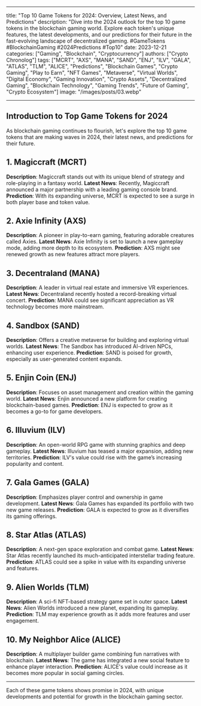 
---

title: "Top 10 Game Tokens for 2024: Overview, Latest News, and Predictions"
description: "Dive into the 2024 outlook for the top 10 game tokens in the blockchain gaming world. Explore each token's unique features, the latest developments, and our predictions for their future in the fast-evolving landscape of decentralized gaming. #GameTokens #BlockchainGaming #2024Predictions #Top10"
date: 2023-12-21
categories: ["Gaming", "Blockchain", "Cryptocurrency"]
authors: ["Crypto Chronolog"]
tags: ["MCRT", "AXS", "MANA", "SAND", "ENJ", "ILV", "GALA", "ATLAS", "TLM", "ALICE", "Predictions", "Blockchain Games", "Crypto Gaming", "Play to Earn", "NFT Games", "Metaverse", "Virtual Worlds", "Digital Economy", "Gaming Innovation", "Crypto Assets", "Decentralized Gaming", "Blockchain Technology", "Gaming Trends", "Future of Gaming", "Crypto Ecosystem"]
image: "/images/posts/03.webp"

---

## Introduction to Top Game Tokens for 2024

As blockchain gaming continues to flourish, let's explore the top 10 game tokens that are making waves in 2024, their latest news, and predictions for their future.

## 1. Magiccraft (MCRT)
**Description**: Magiccraft stands out with its unique blend of strategy and role-playing in a fantasy world.
**Latest News**: Recently, Magiccraft announced a major partnership with a leading gaming console brand.
**Prediction**: With its expanding universe, MCRT is expected to see a surge in both player base and token value.

## 2. Axie Infinity (AXS)
**Description**: A pioneer in play-to-earn gaming, featuring adorable creatures called Axies.
**Latest News**: Axie Infinity is set to launch a new gameplay mode, adding more depth to its ecosystem.
**Prediction**: AXS might see renewed growth as new features attract more players.

## 3. Decentraland (MANA)
**Description**: A leader in virtual real estate and immersive VR experiences.
**Latest News**: Decentraland recently hosted a record-breaking virtual concert.
**Prediction**: MANA could see significant appreciation as VR technology becomes more mainstream.

## 4. Sandbox (SAND)
**Description**: Offers a creative metaverse for building and exploring virtual worlds.
**Latest News**: The Sandbox has introduced AI-driven NPCs, enhancing user experience.
**Prediction**: SAND is poised for growth, especially as user-generated content expands.

## 5. Enjin Coin (ENJ)
**Description**: Focuses on asset management and creation within the gaming world.
**Latest News**: Enjin announced a new platform for creating blockchain-based games.
**Prediction**: ENJ is expected to grow as it becomes a go-to for game developers.

## 6. Illuvium (ILV)
**Description**: An open-world RPG game with stunning graphics and deep gameplay.
**Latest News**: Illuvium has teased a major expansion, adding new territories.
**Prediction**: ILV's value could rise with the game’s increasing popularity and content.

## 7. Gala Games (GALA)
**Description**: Emphasizes player control and ownership in game development.
**Latest News**: Gala Games has expanded its portfolio with two new game releases.
**Prediction**: GALA is expected to grow as it diversifies its gaming offerings.

## 8. Star Atlas (ATLAS)
**Description**: A next-gen space exploration and combat game.
**Latest News**: Star Atlas recently launched its much-anticipated interstellar trading feature.
**Prediction**: ATLAS could see a spike in value with its expanding universe and features.

## 9. Alien Worlds (TLM)
**Description**: A sci-fi NFT-based strategy game set in outer space.
**Latest News**: Alien Worlds introduced a new planet, expanding its gameplay.
**Prediction**: TLM may experience growth as it adds more features and user engagement.

## 10. My Neighbor Alice (ALICE)
**Description**: A multiplayer builder game combining fun narratives with blockchain.
**Latest News**: The game has integrated a new social feature to enhance player interaction.
**Prediction**: ALICE's value could increase as it becomes more popular in social gaming circles.

---

Each of these game tokens shows promise in 2024, with unique developments and potential for growth in the blockchain gaming sector.
